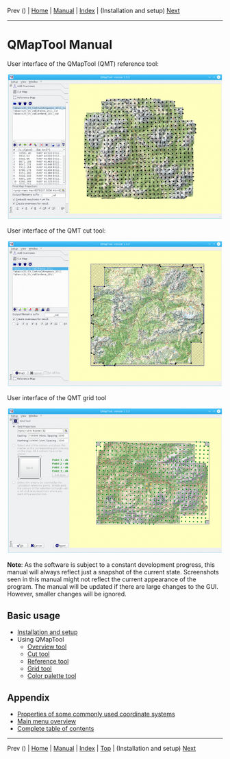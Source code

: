 Prev () | [Home](QMTHome) | [Manual](QMTDocMain) | [Index](QMTAxAdvIndex) | (Installation and setup) [Next](InstallSetup)
- - -

# QMapTool Manual

User interface of the QMapTool (QMT) reference tool:

![](QMapTool/images/qmaptool.jpg "")

User interface of the QMT cut tool:

![](QMapTool/images/qmaptool1.jpg "")

User interface of the QMT grid tool

![](QMapTool/images/qmaptool2.jpg "")

**Note**: As the software is subject to a constant development progress, this manual will
always reflect just a snapshot of the current state. Screenshots seen in this manual might 
not reflect the current appearance of the program. The manual will be updated if there are 
large changes to the GUI. However, smaller changes will be ignored. 



## Basic usage

* [Installation and setup](InstallSetup)
* Using QMapTool
    * [Overview tool](OverviewTool)
    * [Cut tool](CutTool)
    * [Reference tool](ReferenceTool)
    * [Grid tool](GridTool)
    * [Color palette tool](PaletteTool)
    
## Appendix

* [Properties of some commonly used coordinate systems](EpsgOverview)
* [Main menu overview](QMTAxMenuStructure)
* [Complete table of contents](QMTAxAdvToc)



- - -
Prev () | [Home](QMTHome) | [Manual](QMTDocMain) | [Index](QMTAxAdvIndex) | [Top](#) | (Installation and setup) [Next](InstallSetup)
